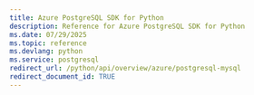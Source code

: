 ```yaml
---
title: Azure PostgreSQL SDK for Python
description: Reference for Azure PostgreSQL SDK for Python
ms.date: 07/29/2025
ms.topic: reference
ms.devlang: python
ms.service: postgresql
redirect_url: /python/api/overview/azure/postgresql-mysql
redirect_document_id: TRUE
---
```

